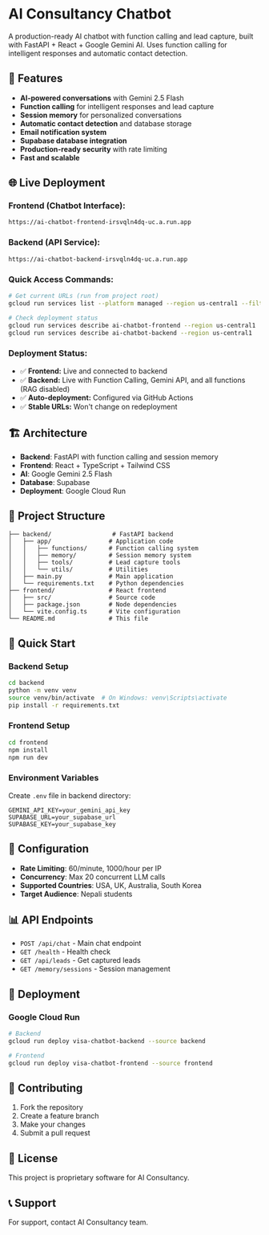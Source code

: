 # AI Consultancy Chatbot

A production-ready AI chatbot with function calling and lead capture, built with FastAPI + React + Google Gemini AI. Uses function calling for intelligent responses and automatic contact detection.

## 🚀 Features

- **AI-powered conversations** with Gemini 2.5 Flash
- **Function calling** for intelligent responses and lead capture
- **Session memory** for personalized conversations
- **Automatic contact detection** and database storage
- **Email notification system**
- **Supabase database integration**
- **Production-ready security** with rate limiting
- **Fast and scalable**

## 🌐 Live Deployment

### **Frontend (Chatbot Interface):**
```
https://ai-chatbot-frontend-irsvqln4dq-uc.a.run.app
```

### **Backend (API Service):**
```
https://ai-chatbot-backend-irsvqln4dq-uc.a.run.app
```

### **Quick Access Commands:**
```bash
# Get current URLs (run from project root)
gcloud run services list --platform managed --region us-central1 --filter="metadata.name~ai-chatbot"

# Check deployment status
gcloud run services describe ai-chatbot-frontend --region us-central1
gcloud run services describe ai-chatbot-backend --region us-central1
```

### **Deployment Status:**
- ✅ **Frontend:** Live and connected to backend
- ✅ **Backend:** Live with Function Calling, Gemini API, and all functions (RAG disabled)
- ✅ **Auto-deployment:** Configured via GitHub Actions
- ✅ **Stable URLs:** Won't change on redeployment

## 🏗️ Architecture

- **Backend**: FastAPI with function calling and session memory
- **Frontend**: React + TypeScript + Tailwind CSS
- **AI**: Google Gemini 2.5 Flash
- **Database**: Supabase
- **Deployment**: Google Cloud Run

## 📁 Project Structure

```
├── backend/                 # FastAPI backend
│   ├── app/                # Application code
│   │   ├── functions/      # Function calling system
│   │   ├── memory/         # Session memory system
│   │   ├── tools/          # Lead capture tools
│   │   └── utils/          # Utilities
│   ├── main.py             # Main application
│   └── requirements.txt    # Python dependencies
├── frontend/               # React frontend
│   ├── src/                # Source code
│   ├── package.json        # Node dependencies
│   └── vite.config.ts      # Vite configuration
└── README.md               # This file
```

## 🚀 Quick Start

### Backend Setup

```bash
cd backend
python -m venv venv
source venv/bin/activate  # On Windows: venv\Scripts\activate
pip install -r requirements.txt
```

### Frontend Setup

```bash
cd frontend
npm install
npm run dev
```

### Environment Variables

Create `.env` file in backend directory:

```env
GEMINI_API_KEY=your_gemini_api_key
SUPABASE_URL=your_supabase_url
SUPABASE_KEY=your_supabase_key
```

## 🔧 Configuration

- **Rate Limiting**: 60/minute, 1000/hour per IP
- **Concurrency**: Max 20 concurrent LLM calls
- **Supported Countries**: USA, UK, Australia, South Korea
- **Target Audience**: Nepali students

## 📊 API Endpoints

- `POST /api/chat` - Main chat endpoint
- `GET /health` - Health check
- `GET /api/leads` - Get captured leads
- `GET /memory/sessions` - Session management

## 🚀 Deployment

### Google Cloud Run

```bash
# Backend
gcloud run deploy visa-chatbot-backend --source backend

# Frontend
gcloud run deploy visa-chatbot-frontend --source frontend
```

## 🤝 Contributing

1. Fork the repository
2. Create a feature branch
3. Make your changes
4. Submit a pull request

## 📄 License

This project is proprietary software for AI Consultancy.

## 📞 Support

For support, contact AI Consultancy team.
